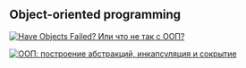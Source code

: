 ## Object-oriented programming

[![Have Objects Failed? Или что не так с ООП?](https://img.youtube.com/vi/4yO5OS0vPSw/0.jpg)](https://www.youtube.com/watch?v=4yO5OS0vPSw)

[![ООП: построение абстракций, инкапсуляция и сокрытие](https://img.youtube.com/vi/sQwF6-bYeDM/0.jpg)](https://youtu.be/sQwF6-bYeDM)
